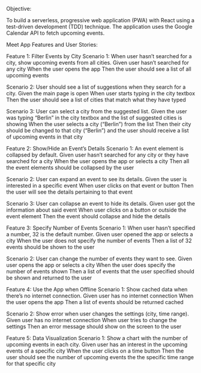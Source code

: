 Objective:

To build a serverless, progressive web application (PWA) with React using a test-driven development (TDD) technique. The application uses the Google Calendar API to fetch upcoming events.

Meet App Features and User Stories:

Feature 1: Filter Events by City Scenario 1: When user hasn’t searched for a city, show upcoming events from all cities. Given user hasn’t searched for any city When the user opens the app Then the user should see a list of all upcoming events

Scenario 2: User should see a list of suggestions when they search for a city. Given the main page is open When user starts typing in the city textbox Then the user should see a list of cities that match what they have typed

Scenario 3: User can select a city from the suggested list. Given the user was typing “Berlin” in the city textbox and the list of suggested cities is showing When the user selects a city (“Berlin”) from the list Then their city should be changed to that city (“Berlin”) and the user should receive a list of upcoming events in that city

Feature 2: Show/Hide an Event’s Details Scenario 1: An event element is collapsed by default. Given user hasn’t searched for any city or they have searched for a city When the user opens the app or selects a city Then all the event elements should be collapsed by the user

Scenario 2: User can expand an event to see its details. Given the user is interested in a specific event When user clicks on that event or button Then the user will see the details pertaining to that event

Scenario 3: User can collapse an event to hide its details. Given user got the information about said event When user clicks on a button or outside the event element Then the event should collapse and hide the details

Feature 3: Specify Number of Events Scenario 1: When user hasn’t specified a number, 32 is the default number. Given user opened the app or selects a city When the user does not specify the number of events Then a list of 32 events should be shown to the user

Scenario 2: User can change the number of events they want to see. Given user opens the app or selects a city When the user does specify the number of events shown Then a list of events that the user specified should be shown and returned to the user

Feature 4: Use the App when Offline Scenario 1: Show cached data when there’s no internet connection. Given user has no internet connection When the user opens the app Then a list of events should be returned cached

Scenario 2: Show error when user changes the settings (city, time range). Given user has no internet connection When user tries to change the settings Then an error message should show on the screen to the user

Feature 5: Data Visualization Scenario 1: Show a chart with the number of upcoming events in each city. Given user has an interest in the upcoming events of a specific city When the user clicks on a time button Then the user should see the number of upcoming events the the specific time range for that specific city